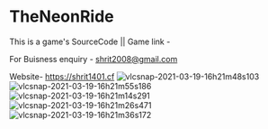 # TheNeonRide

This is a game's SourceCode || Game link - 

For Buisness enquiry - shrit2008@gmail.com

Website- https://shrit1401.cf
![vlcsnap-2021-03-19-16h21m48s103](https://user-images.githubusercontent.com/67160842/111769550-5d4f0680-88cf-11eb-9d5f-73104f4b0670.png)
![vlcsnap-2021-03-19-16h21m55s186](https://user-images.githubusercontent.com/67160842/111769563-6049f700-88cf-11eb-93b2-92ef9976357b.png)
![vlcsnap-2021-03-19-16h21m14s291](https://user-images.githubusercontent.com/67160842/111769567-617b2400-88cf-11eb-9da2-bb2918208c53.png)
![vlcsnap-2021-03-19-16h21m26s471](https://user-images.githubusercontent.com/67160842/111769573-64761480-88cf-11eb-936e-2dd9e50c5672.png)
![vlcsnap-2021-03-19-16h21m36s172](https://user-images.githubusercontent.com/67160842/111769597-6b9d2280-88cf-11eb-8fda-03a6595223d8.png)
